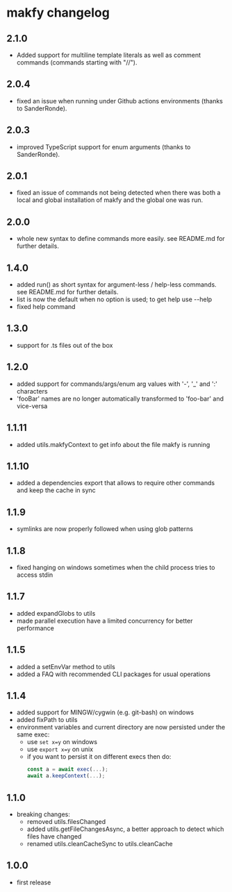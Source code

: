# makfy changelog

## 2.1.0

- Added support for multiline template literals as well as comment commands (commands starting with "//").

## 2.0.4

- fixed an issue when running under Github actions environments (thanks to SanderRonde).

## 2.0.3

- improved TypeScript support for enum arguments (thanks to SanderRonde).

## 2.0.1

- fixed an issue of commands not being detected when there was both a local and global installation of makfy and the global one was run.

## 2.0.0

- whole new syntax to define commands more easily. see README.md for further details.

## 1.4.0

- added run() as short syntax for argument-less / help-less commands. see README.md for further details.
- list is now the default when no option is used; to get help use --help
- fixed help command

## 1.3.0

- support for .ts files out of the box

## 1.2.0

- added support for commands/args/enum arg values with '-', '\_' and ':' characters
- 'fooBar' names are no longer automatically transformed to 'foo-bar' and vice-versa

## 1.1.11

- added utils.makfyContext to get info about the file makfy is running

## 1.1.10

- added a dependencies export that allows to require other commands and keep the cache in sync

## 1.1.9

- symlinks are now properly followed when using glob patterns

## 1.1.8

- fixed hanging on windows sometimes when the child process tries to access stdin

## 1.1.7

- added expandGlobs to utils
- made parallel execution have a limited concurrency for better performance

## 1.1.5

- added a setEnvVar method to utils
- added a FAQ with recommended CLI packages for usual operations

## 1.1.4

- added support for MINGW/cygwin (e.g. git-bash) on windows
- added fixPath to utils
- environment variables and current directory are now persisted under the same exec:
  - use `set x=y` on windows
  - use `export x=y` on unix
  - if you want to persist it on different execs then do:
    ```js
    const a = await exec(...);
    await a.keepContext(...);
    ```

## 1.1.0

- breaking changes:
  - removed utils.filesChanged
  - added utils.getFileChangesAsync, a better approach to detect which files have changed
  - renamed utils.cleanCacheSync to utils.cleanCache

## 1.0.0

- first release
